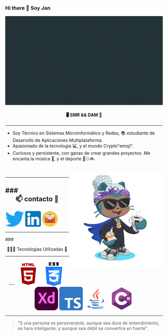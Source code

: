 ### Hi there  👋 Soy Jan

<img src="./img/fotogithub.gif">


<center><h4>🖥️ SMR && DAM 🚀</4></center>

---
 - Soy Técnico en Sistemas Microinformático y Redes, 📚 estudiante de Desarrollo de Aplicaciones Multiplataforma.
- Apasionado de la tecnología 💻, y el mundo Crypto"emoji". 
- Curiosos y persistente, con ganas de crear grandes proyectos.
Me encanta la música 🎵,  y el deporte 🏀⚾🚲.
<br>
<img style="float:right" src="./img/octogato.png" width="300px">

---

###<center>📫 contacto 📧</center>
---


[<img src="./img/descarga.png" width="60px" height="50px">](https://twitter.com/JC_R_M) [<img src="./img/Logo-Linkedi1n.png" width="50px" height="50px">](https://www.linkedin.com/notifications/) [<img src="./img/icono85-communication-email-letter-mail-messege-post-send.png" width="50px" height="50px">](jcramos417@gmail.com)
<br>

---

###<center>👨🏽‍💻 Tecnologias Utilizadas 💬</center>

---

<center>
---
<img src="./img/images.png" width="80px" height="80px">
<img src="./img/image.png" width="75px" height="75px">
<img src="./img/Adobe_XD_CC_icon.svg.png" width="75px" height="75px">
<img src="./img/Typescript_logo_2020.svg" width="75px" height="75px">
<img src="./img/java.png.crdownload" width="80px" height="75px">
<img src="./img/csharp-01.png" width="75px" height="75px">

---
</center>

 > "S una persona es perseverante, aunque sea dura de entendimiento, se hara inteligente; y aunque sea debíl se convertira en fuerte".
